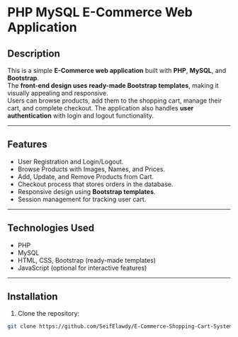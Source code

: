 # PHP MySQL E-Commerce Web Application

## Description
This is a simple **E-Commerce web application** built with **PHP**, **MySQL**, and **Bootstrap**.  
The **front-end design uses ready-made Bootstrap templates**, making it visually appealing and responsive.  
Users can browse products, add them to the shopping cart, manage their cart, and complete checkout. The application also handles **user authentication** with login and logout functionality.

---

## Features
- User Registration and Login/Logout.  
- Browse Products with Images, Names, and Prices.  
- Add, Update, and Remove Products from Cart.  
- Checkout process that stores orders in the database.  
- Responsive design using **Bootstrap templates**.  
- Session management for tracking user cart.  

---

## Technologies Used
- PHP  
- MySQL  
- HTML, CSS, Bootstrap (ready-made templates)  
- JavaScript (optional for interactive features)  

---
## Installation
1. Clone the repository:  
```bash
git clone https://github.com/SeifElawdy/E-Commerce-Shopping-Cart-System.git
